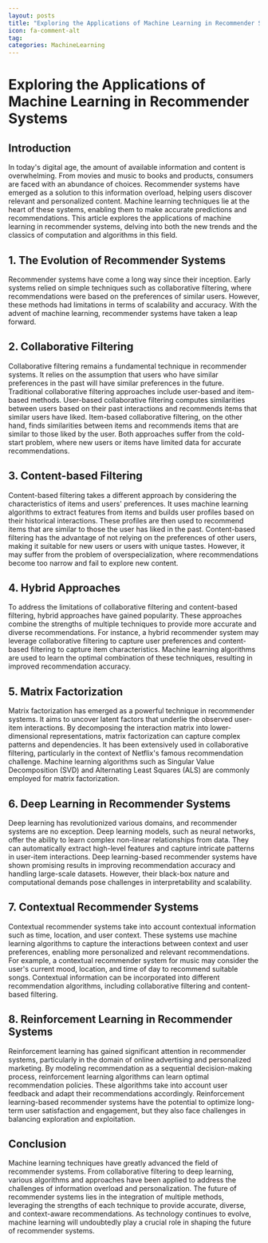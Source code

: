 ```yaml
---
layout: posts
title: "Exploring the Applications of Machine Learning in Recommender Systems"
icon: fa-comment-alt
tag:      
categories: MachineLearning
---
```



# Exploring the Applications of Machine Learning in Recommender Systems

## Introduction

In today's digital age, the amount of available information and content is overwhelming. From movies and music to books and products, consumers are faced with an abundance of choices. Recommender systems have emerged as a solution to this information overload, helping users discover relevant and personalized content. Machine learning techniques lie at the heart of these systems, enabling them to make accurate predictions and recommendations. This article explores the applications of machine learning in recommender systems, delving into both the new trends and the classics of computation and algorithms in this field.

## 1. The Evolution of Recommender Systems

Recommender systems have come a long way since their inception. Early systems relied on simple techniques such as collaborative filtering, where recommendations were based on the preferences of similar users. However, these methods had limitations in terms of scalability and accuracy. With the advent of machine learning, recommender systems have taken a leap forward.

## 2. Collaborative Filtering

Collaborative filtering remains a fundamental technique in recommender systems. It relies on the assumption that users who have similar preferences in the past will have similar preferences in the future. Traditional collaborative filtering approaches include user-based and item-based methods. User-based collaborative filtering computes similarities between users based on their past interactions and recommends items that similar users have liked. Item-based collaborative filtering, on the other hand, finds similarities between items and recommends items that are similar to those liked by the user. Both approaches suffer from the cold-start problem, where new users or items have limited data for accurate recommendations.

## 3. Content-based Filtering

Content-based filtering takes a different approach by considering the characteristics of items and users' preferences. It uses machine learning algorithms to extract features from items and builds user profiles based on their historical interactions. These profiles are then used to recommend items that are similar to those the user has liked in the past. Content-based filtering has the advantage of not relying on the preferences of other users, making it suitable for new users or users with unique tastes. However, it may suffer from the problem of overspecialization, where recommendations become too narrow and fail to explore new content.

## 4. Hybrid Approaches

To address the limitations of collaborative filtering and content-based filtering, hybrid approaches have gained popularity. These approaches combine the strengths of multiple techniques to provide more accurate and diverse recommendations. For instance, a hybrid recommender system may leverage collaborative filtering to capture user preferences and content-based filtering to capture item characteristics. Machine learning algorithms are used to learn the optimal combination of these techniques, resulting in improved recommendation accuracy.

## 5. Matrix Factorization

Matrix factorization has emerged as a powerful technique in recommender systems. It aims to uncover latent factors that underlie the observed user-item interactions. By decomposing the interaction matrix into lower-dimensional representations, matrix factorization can capture complex patterns and dependencies. It has been extensively used in collaborative filtering, particularly in the context of Netflix's famous recommendation challenge. Machine learning algorithms such as Singular Value Decomposition (SVD) and Alternating Least Squares (ALS) are commonly employed for matrix factorization.

## 6. Deep Learning in Recommender Systems

Deep learning has revolutionized various domains, and recommender systems are no exception. Deep learning models, such as neural networks, offer the ability to learn complex non-linear relationships from data. They can automatically extract high-level features and capture intricate patterns in user-item interactions. Deep learning-based recommender systems have shown promising results in improving recommendation accuracy and handling large-scale datasets. However, their black-box nature and computational demands pose challenges in interpretability and scalability.

## 7. Contextual Recommender Systems

Contextual recommender systems take into account contextual information such as time, location, and user context. These systems use machine learning algorithms to capture the interactions between context and user preferences, enabling more personalized and relevant recommendations. For example, a contextual recommender system for music may consider the user's current mood, location, and time of day to recommend suitable songs. Contextual information can be incorporated into different recommendation algorithms, including collaborative filtering and content-based filtering.

## 8. Reinforcement Learning in Recommender Systems

Reinforcement learning has gained significant attention in recommender systems, particularly in the domain of online advertising and personalized marketing. By modeling recommendation as a sequential decision-making process, reinforcement learning algorithms can learn optimal recommendation policies. These algorithms take into account user feedback and adapt their recommendations accordingly. Reinforcement learning-based recommender systems have the potential to optimize long-term user satisfaction and engagement, but they also face challenges in balancing exploration and exploitation.

## Conclusion

Machine learning techniques have greatly advanced the field of recommender systems. From collaborative filtering to deep learning, various algorithms and approaches have been applied to address the challenges of information overload and personalization. The future of recommender systems lies in the integration of multiple methods, leveraging the strengths of each technique to provide accurate, diverse, and context-aware recommendations. As technology continues to evolve, machine learning will undoubtedly play a crucial role in shaping the future of recommender systems.